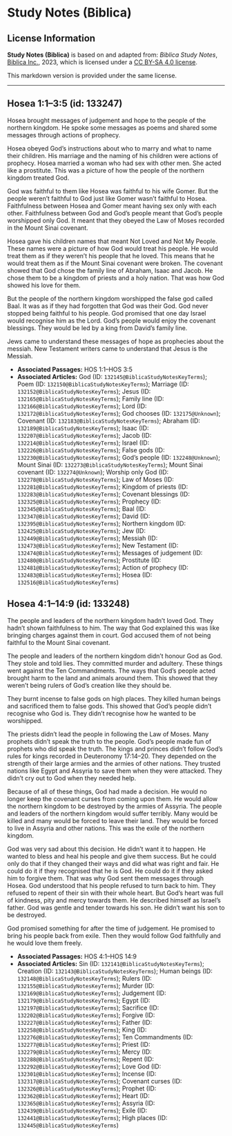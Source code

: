 # Study Notes (Biblica)

## License Information

**Study Notes (Biblica)** is based on and adapted from: _Biblica Study Notes_, [Biblica Inc.](https://www.biblica.com/), 2023, which is licensed under a [CC BY-SA 4.0 license](https://creativecommons.org/licenses/by-sa/4.0/legalcode.en).

This markdown version is provided under the same license.



--------------------------------

## Hosea 1:1–3:5 (id: 133247)

Hosea brought messages of judgement and hope to the people of the northern kingdom. He spoke some messages as poems and shared some messages through actions of prophecy.

Hosea obeyed God’s instructions about who to marry and what to name their children. His marriage and the naming of his children were actions of prophecy. Hosea married a woman who had sex with other men. She acted like a prostitute. This was a picture of how the people of the northern kingdom treated God.

God was faithful to them like Hosea was faithful to his wife Gomer. But the people weren’t faithful to God just like Gomer wasn’t faithful to Hosea. Faithfulness between Hosea and Gomer meant having sex only with each other. Faithfulness between God and God’s people meant that God’s people worshipped only God. It meant that they obeyed the Law of Moses recorded in the Mount Sinai covenant.

Hosea gave his children names that meant Not Loved and Not My People. These names were a picture of how God would treat his people. He would treat them as if they weren’t his people that he loved. This means that he would treat them as if the Mount Sinai covenant were broken. The covenant showed that God chose the family line of Abraham, Isaac and Jacob. He chose them to be a kingdom of priests and a holy nation. That was how God showed his love for them.

But the people of the northern kingdom worshipped the false god called Baal. It was as if they had forgotten that God was their God. God never stopped being faithful to his people. God promised that one day Israel would recognise him as the Lord. God’s people would enjoy the covenant blessings. They would be led by a king from David’s family line.

Jews came to understand these messages of hope as prophecies about the messiah. New Testament writers came to understand that Jesus is the Messiah.

* **Associated Passages:** HOS 1:1–HOS 3:5
* **Associated Articles:** God (ID: `132145@BiblicaStudyNotesKeyTerms`); Poem (ID: `132150@BiblicaStudyNotesKeyTerms`); Marriage (ID: `132152@BiblicaStudyNotesKeyTerms`); Jesus (ID: `132165@BiblicaStudyNotesKeyTerms`); Family line (ID: `132166@BiblicaStudyNotesKeyTerms`); Lord (ID: `132172@BiblicaStudyNotesKeyTerms`); God chooses (ID: `132175@Unknown`); Covenant (ID: `132183@BiblicaStudyNotesKeyTerms`); Abraham (ID: `132189@BiblicaStudyNotesKeyTerms`); Isaac (ID: `132207@BiblicaStudyNotesKeyTerms`); Jacob (ID: `132214@BiblicaStudyNotesKeyTerms`); Israel (ID: `132226@BiblicaStudyNotesKeyTerms`); False gods (ID: `132230@BiblicaStudyNotesKeyTerms`); God’s people (ID: `132248@Unknown`); Mount Sinai (ID: `132273@BiblicaStudyNotesKeyTerms`); Mount Sinai covenant (ID: `132274@Unknown`); Worship only God (ID: `132278@BiblicaStudyNotesKeyTerms`); Law of Moses (ID: `132281@BiblicaStudyNotesKeyTerms`); Kingdom of priests (ID: `132283@BiblicaStudyNotesKeyTerms`); Covenant blessings (ID: `132325@BiblicaStudyNotesKeyTerms`); Prophecy (ID: `132345@BiblicaStudyNotesKeyTerms`); Baal (ID: `132347@BiblicaStudyNotesKeyTerms`); David (ID: `132395@BiblicaStudyNotesKeyTerms`); Northern kingdom (ID: `132425@BiblicaStudyNotesKeyTerms`); Jew (ID: `132449@BiblicaStudyNotesKeyTerms`); Messiah (ID: `132473@BiblicaStudyNotesKeyTerms`); New Testament (ID: `132474@BiblicaStudyNotesKeyTerms`); Messages of judgement (ID: `132480@BiblicaStudyNotesKeyTerms`); Prostitute (ID: `132481@BiblicaStudyNotesKeyTerms`); Action of prophecy (ID: `132483@BiblicaStudyNotesKeyTerms`); Hosea (ID: `132516@BiblicaStudyNotesKeyTerms`)

## Hosea 4:1–14:9 (id: 133248)

The people and leaders of the northern kingdom hadn’t loved God. They hadn’t shown faithfulness to him. The way that God explained this was like bringing charges against them in court. God accused them of not being faithful to the Mount Sinai covenant.

The people and leaders of the northern kingdom didn’t honour God as God. They stole and told lies. They committed murder and adultery. These things went against the Ten Commandments. The ways that God’s people acted brought harm to the land and animals around them. This showed that they weren’t being rulers of God’s creation like they should be.

They burnt incense to false gods on high places. They killed human beings and sacrificed them to false gods. This showed that God’s people didn’t recognise who God is. They didn’t recognise how he wanted to be worshipped.

The priests didn’t lead the people in following the Law of Moses. Many prophets didn’t speak the truth to the people. God’s people made fun of prophets who did speak the truth. The kings and princes didn’t follow God’s rules for kings recorded in Deuteronomy 17:14–20\. They depended on the strength of their large armies and the armies of other nations. They trusted nations like Egypt and Assyria to save them when they were attacked. They didn’t cry out to God when they needed help.

Because of all of these things, God had made a decision. He would no longer keep the covenant curses from coming upon them. He would allow the northern kingdom to be destroyed by the armies of Assyria. The people and leaders of the northern kingdom would suffer terribly. Many would be killed and many would be forced to leave their land. They would be forced to live in Assyria and other nations. This was the exile of the northern kingdom.

God was very sad about this decision. He didn’t want it to happen. He wanted to bless and heal his people and give them success. But he could only do that if they changed their ways and did what was right and fair. He could do it if they recognised that he is God. He could do it if they asked him to forgive them. That was why God sent them messages through Hosea. God understood that his people refused to turn back to him. They refused to repent of their sin with their whole heart. But God’s heart was full of kindness, pity and mercy towards them. He described himself as Israel’s father. God was gentle and tender towards his son. He didn’t want his son to be destroyed.

God promised something for after the time of judgement. He promised to bring his people back from exile. Then they would follow God faithfully and he would love them freely.

* **Associated Passages:** HOS 4:1–HOS 14:9
* **Associated Articles:** Sin (ID: `132141@BiblicaStudyNotesKeyTerms`); Creation (ID: `132143@BiblicaStudyNotesKeyTerms`); Human beings (ID: `132148@BiblicaStudyNotesKeyTerms`); Rulers (ID: `132155@BiblicaStudyNotesKeyTerms`); Murder (ID: `132169@BiblicaStudyNotesKeyTerms`); Judgement (ID: `132179@BiblicaStudyNotesKeyTerms`); Egypt (ID: `132197@BiblicaStudyNotesKeyTerms`); Sacrifice (ID: `132202@BiblicaStudyNotesKeyTerms`); Forgive (ID: `132227@BiblicaStudyNotesKeyTerms`); Father (ID: `132258@BiblicaStudyNotesKeyTerms`); King (ID: `132276@BiblicaStudyNotesKeyTerms`); Ten Commandments (ID: `132277@BiblicaStudyNotesKeyTerms`); Priest (ID: `132279@BiblicaStudyNotesKeyTerms`); Mercy (ID: `132288@BiblicaStudyNotesKeyTerms`); Repent (ID: `132292@BiblicaStudyNotesKeyTerms`); Love God (ID: `132301@BiblicaStudyNotesKeyTerms`); Incense (ID: `132317@BiblicaStudyNotesKeyTerms`); Covenant curses (ID: `132326@BiblicaStudyNotesKeyTerms`); Prophet (ID: `132362@BiblicaStudyNotesKeyTerms`); Heart (ID: `132365@BiblicaStudyNotesKeyTerms`); Assyria (ID: `132439@BiblicaStudyNotesKeyTerms`); Exile (ID: `132441@BiblicaStudyNotesKeyTerms`); High places (ID: `132445@BiblicaStudyNotesKeyTerms`)

